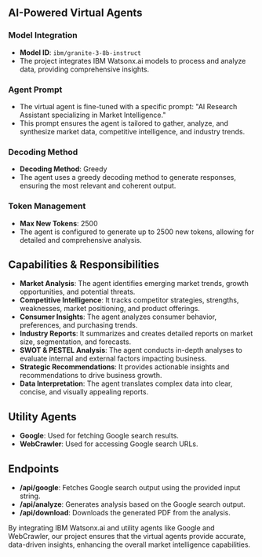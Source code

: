 ## AI-Powered Virtual Agents

### Model Integration
- **Model ID**: `ibm/granite-3-8b-instruct`
- The project integrates IBM Watsonx.ai models to process and analyze data, providing comprehensive insights.

### Agent Prompt
- The virtual agent is fine-tuned with a specific prompt: "AI Research Assistant specializing in Market Intelligence."
- This prompt ensures the agent is tailored to gather, analyze, and synthesize market data, competitive intelligence, and industry trends.

### Decoding Method
- **Decoding Method**: Greedy
- The agent uses a greedy decoding method to generate responses, ensuring the most relevant and coherent output.

### Token Management
- **Max New Tokens**: 2500
- The agent is configured to generate up to 2500 new tokens, allowing for detailed and comprehensive analysis.

## Capabilities & Responsibilities

- **Market Analysis**: The agent identifies emerging market trends, growth opportunities, and potential threats.
- **Competitive Intelligence**: It tracks competitor strategies, strengths, weaknesses, market positioning, and product offerings.
- **Consumer Insights**: The agent analyzes consumer behavior, preferences, and purchasing trends.
- **Industry Reports**: It summarizes and creates detailed reports on market size, segmentation, and forecasts.
- **SWOT & PESTEL Analysis**: The agent conducts in-depth analyses to evaluate internal and external factors impacting business.
- **Strategic Recommendations**: It provides actionable insights and recommendations to drive business growth.
- **Data Interpretation**: The agent translates complex data into clear, concise, and visually appealing reports.

## Utility Agents

- **Google**: Used for fetching Google search results.
- **WebCrawler**: Used for accessing Google search URLs.

## Endpoints

- **/api/google**: Fetches Google search output using the provided input string.
- **/api/analyze**: Generates analysis based on the Google search output.
- **/api/download**: Downloads the generated PDF from the analysis.

By integrating IBM Watsonx.ai and utility agents like Google and WebCrawler, our project ensures that the virtual agents provide accurate, data-driven insights, enhancing the overall market intelligence capabilities.